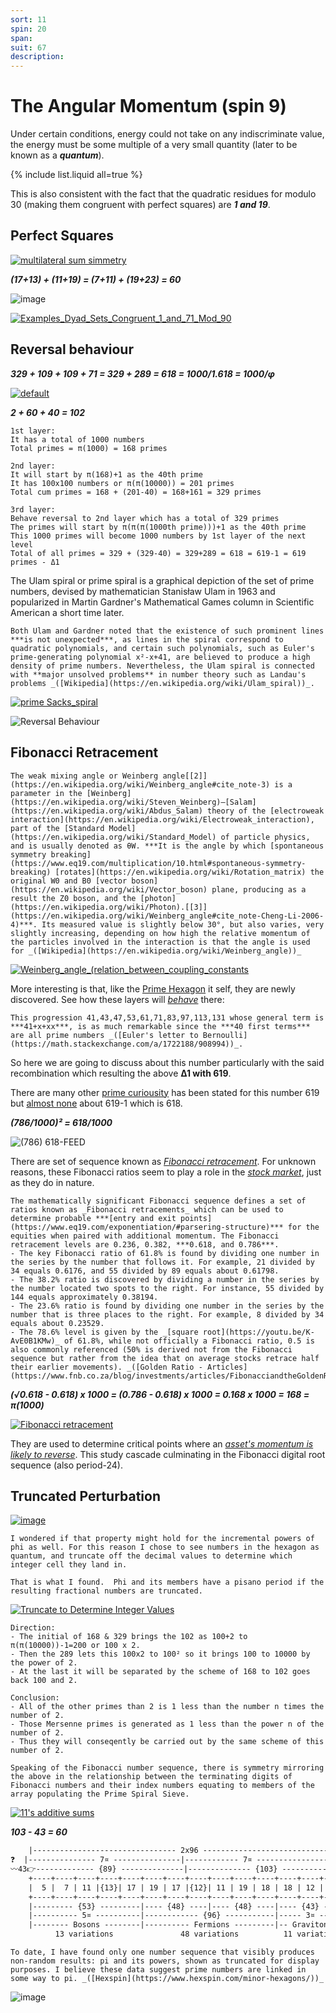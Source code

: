 ```yaml
---
sort: 11
spin: 20
span: 
suit: 67
description: 
---
```

# The Angular Momentum (spin 9)

Under certain conditions, energy could not take on any indiscriminate value, the energy must be some multiple of a very small quantity (later to be known as a ***quantum***).

{% include list.liquid all=true %}

This is also consistent with the fact that the quadratic residues for modulo 30 (making them congruent with perfect squares) are ***1 and 19***.

## Perfect Squares

[![multilateral sum simmetry](https://user-images.githubusercontent.com/8466209/281736420-005a17ae-f8d5-49ab-9331-c0d7dbec6a04.png)](https://www.primesdemystified.com/First1000Primes.html)

***(17+13) + (11+19) = (7+11) + (19+23) = 60***

![image](https://github.com/eq19/maps/assets/8466209/20c2da3f-03ef-43f2-ab18-a4ac8ec4e8aa)

[![Examples_Dyad_Sets_Congruent_1_and_71_Mod_90](https://github.com/eq19/maps/assets/8466209/40a7de06-79f3-4cf0-86f8-bf497bd0ca72)](https://www.primesdemystified.com/Factorization.html)

## Reversal behaviour

***329 + 109 + 109 + 71 = 329 + 289 = 618 = 1000/1.618 = 1000/φ***

[![default](https://user-images.githubusercontent.com/8466209/195963923-0796217c-7a87-4b2d-ba93-f47465304c03.png)](https://www.nausetschools.org/cms/lib/MA02212418/Centricity/Domain/204/Linkage%20Map%20Worksheet%20Genetics%202017.pdf)

***2 + 60 + 40 = 102***

```liquid
1st layer:
It has a total of 1000 numbers
Total primes = π(1000) = 168 primes

2nd layer:
It will start by π(168)+1 as the 40th prime
It has 100x100 numbers or π(π(10000)) = 201 primes
Total cum primes = 168 + (201-40) = 168+161 = 329 primes

3rd layer:
Behave reversal to 2nd layer which has a total of 329 primes
The primes will start by π(π(π(1000th prime)))+1 as the 40th prime
This 1000 primes will become 1000 numbers by 1st layer of the next level
Total of all primes = 329 + (329-40) = 329+289 = 618 = 619-1 = 619 primes - Δ1 
```

The Ulam spiral or prime spiral is a graphical depiction of the set of prime numbers, devised by mathematician Stanisław Ulam in 1963 and popularized in Martin Gardner's Mathematical Games column in Scientific American a short time later.

```note
Both Ulam and Gardner noted that the existence of such prominent lines ***is not unexpected***, as lines in the spiral correspond to quadratic polynomials, and certain such polynomials, such as Euler's prime-generating polynomial x²-x+41, are believed to produce a high density of prime numbers. Nevertheless, the Ulam spiral is connected with **major unsolved problems** in number theory such as Landau's problems _([Wikipedia](https://en.wikipedia.org/wiki/Ulam_spiral))_.
```

[![prime Sacks_spiral](https://user-images.githubusercontent.com/8466209/239603086-7f96ebd2-fbe2-4eac-9e25-5c15fce73376.png)](https://upload.wikimedia.org/wikipedia/commons/thumb/f/fc/Sacks_spiral.svg/120px-Sacks_spiral.svg.png)

![Reversal Behaviour](https://user-images.githubusercontent.com/36441664/74591945-2b75cb80-504f-11ea-85dd-14d0a803ee6b.png)

## Fibonacci Retracement

```note
The weak mixing angle or Weinberg angle[[2]](https://en.wikipedia.org/wiki/Weinberg_angle#cite_note-3) is a parameter in the [Weinberg](https://en.wikipedia.org/wiki/Steven_Weinberg)–[Salam](https://en.wikipedia.org/wiki/Abdus_Salam) theory of the [electroweak interaction](https://en.wikipedia.org/wiki/Electroweak_interaction), part of the [Standard Model](https://en.wikipedia.org/wiki/Standard_Model) of particle physics, and is usually denoted as θW. ***It is the angle by which [spontaneous symmetry breaking](https://www.eq19.com/multiplication/10.html#spontaneous-symmetry-breaking) [rotates](https://en.wikipedia.org/wiki/Rotation_matrix) the original W0 and B0 [vector boson](https://en.wikipedia.org/wiki/Vector_boson) plane, producing as a result the Z0 boson, and the [photon](https://en.wikipedia.org/wiki/Photon).[[3]](https://en.wikipedia.org/wiki/Weinberg_angle#cite_note-Cheng-Li-2006-4)***. Its measured value is slightly below 30°, but also varies, very slightly increasing, depending on how high the relative momentum of the particles involved in the interaction is that the angle is used for _([Wikipedia](https://en.wikipedia.org/wiki/Weinberg_angle))_
```

[![Weinberg_angle_(relation_between_coupling_constants](https://github.com/eq19/maps/assets/8466209/68891c53-4043-4089-b9f9-e660e47ef63a)](https://en.wikipedia.org/wiki/Weinberg_angle)

More interesting is that, like the [Prime Hexagon](https://www.hexspin.com/) it self, they are newly discovered. See how these layers will _[behave](https://gist.github.com/eq19/e9832026b5b78f694e4ad22c3eb6c3ef#residual-objects)_ there:

```note
This progression 41,43,47,53,61,71,83,97,113,131 whose general term is ***41+x+xx***, is as much remarkable since the ***40 first terms*** are all prime numbers _([Euler's letter to Bernoulli](https://math.stackexchange.com/a/1722188/908994))_.
```

So here we are going to discuss about this number particularly with the said recombination which resulting the above **Δ1 with 619**.

There are many other [prime curiousity](https://primes.utm.edu/curios/page.php?short=619) has been stated for this number 619 but [almost none](https://primes.utm.edu/curios/page.php?short=618) about 619-1 which is 618.

***(786/1000)² = 618/1000***

![(786) 618-FEED](https://github.com/eq19/maps/assets/8466209/112ca4f3-983f-4ec4-b4ec-c75e9b4addae)

There are set of sequence known as _[Fibonacci retracement](https://www.investopedia.com/ask/answers/05/fibonacciretracement.asp#:~:text=The%20key%20Fibonacci%20ratio%20of,two%20spots%20to%20the%20right.)_. For unknown reasons, these Fibonacci ratios seem to play a role in the _[stock market](https://www.eq19.com/exponentiation/#hexagonal-patterns)_, just as they do in nature. 

```note
The mathematically significant Fibonacci sequence defines a set of ratios known as _Fibonacci retracements_ which can be used to determine probable ***[entry and exit points](https://www.eq19.com/exponentiation/#parsering-structure)*** for the equities when paired with additional momentum. The Fibonacci retracement levels are 0.236, 0.382, ***0.618, and 0.786***.
- The key Fibonacci ratio of 61.8% is found by dividing one number in the series by the number that follows it. For example, 21 divided by 34 equals 0.6176, and 55 divided by 89 equals about 0.61798.
- The 38.2% ratio is discovered by dividing a number in the series by the number located two spots to the right. For instance, 55 divided by 144 equals approximately 0.38194.
- The 23.6% ratio is found by dividing one number in the series by the number that is three places to the right. For example, 8 divided by 34 equals about 0.23529.
- The 78.6% level is given by the _[square root](https://youtu.be/K-AvE0B1KMw)_ of 61.8%, while not officially a Fibonacci ratio, 0.5 is also commonly referenced (50% is derived not from the Fibonacci sequence but rather from the idea that on average stocks retrace half their earlier movements). _([Golden Ratio - Articles](https://www.fnb.co.za/blog/investments/articles/FibonacciandtheGoldenRatio/))_
```

***(√0.618 - 0.618) x 1000  = (0.786 - 0.618) x 1000 = 0.168 x 1000 = 168 = π(1000)***

[![Fibonacci retracement](https://user-images.githubusercontent.com/36441664/277129518-a7bfc713-40f5-47a5-9a1d-37c3e3fde1ff.png)](https://www.investopedia.com/ask/answers/05/fibonacciretracement.asp#:~:text=The%20key%20Fibonacci%20ratio%20of,two%20spots%20)

They are used to determine critical points where an _[asset's momentum is likely to reverse](https://www.eq19.com/identition/#the-powers-of-10)_. This study cascade culminating in the Fibonacci digital root sequence (also period-24). 

## Truncated Perturbation

[![image](https://user-images.githubusercontent.com/8466209/219260933-4331d79b-5815-4566-82e3-1a485bb2c61f.png)](https://primesdemystified.com/#deepsymmetries)

```note
I wondered if that property might hold for the incremental powers of phi as well. For this reason I chose to see numbers in the hexagon as quantum, and truncate off the decimal values to determine which integer cell they land in.
```

```
That is what I found.  Phi and its members have a pisano period if the resulting fractional numbers are truncated.
```

[![Truncate to Determine Integer Values](https://user-images.githubusercontent.com/8466209/229198281-8dbd72fb-cd0b-46c3-8a2c-ddc66107333e.png)](https://www.hexspin.com/phi-not-pi-and-why-i-truncate-to-determine-integer-values/)

```liquid
Direction:
- The initial of 168 & 329 brings the 102 as 100+2 to π(π(10000))-1=200 or 100 x 2.
- Then the 289 lets this 100x2 to 100² so it brings 100 to 10000 by the power of 2.
- At the last it will be separated by the scheme of 168 to 102 goes back 100 and 2.
 
Conclusion:
- All of the other primes than 2 is 1 less than the number n times the number of 2. 
- Those Mersenne primes is generated as 1 less than the power n of the number of 2. 
- Thus they will conseqently be carried out by the same scheme of this number of 2.
```

```note
Speaking of the Fibonacci number sequence, there is symmetry mirroring the above in the relationship between the terminating digits of Fibonacci numbers and their index numbers equating to members of the array populating the Prime Spiral Sieve.
```

[![11's additive sums](https://user-images.githubusercontent.com/8466209/221473004-867a1b50-f91f-470d-9922-e5e4f543a590.png)](https://primesdemystified.com/#deepsymmetries)

***103 - 43 = 60***

```txt
    |-------------------------------- 2x96 -------------------------------|
❓  |--------------- 7¤ ---------------|------------ 7¤ ------------------|
〰️43👉------------- {89} --------------|-------------- {103} -------------|
    +----+----+----+----+----+----+----+----+----+----+----+----+----+----+
    |  5 |  7 | 11 |{13}| 17 | 19 | 17 |{12}| 11 | 19 | 18 | 18 | 12 | 13 |
    +----+----+----+----+----+----+----+----+----+----+----+----+----+----+
    |--------- {53} ---------|---- {48} ----|---- {48} ----|---- {43} ----👉89〰️
    |---------- 5¤ ----------|------------ {96} -----------|----- 3¤ -----|   ❓
    |-------- Bosons --------|---------- Fermions ---------|-- Gravitons--|
          13 variations               48 variations          11 variations 
```

```note
To date, I have found only one number sequence that visibly produces non-random results: pi and its powers, shown as truncated for display purposes. I believe these data suggest prime numbers are linked in some way to pi. _([Hexspin](https://www.hexspin.com/minor-hexagons/))_
```

![image](https://github.com/eq19/maps/assets/8466209/6f45a836-c402-4221-9127-d64b70e020ca)
